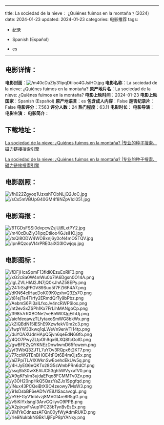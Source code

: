 
---
title: La sociedad de la nieve︰ ¿Quiénes fuimos en la montaña﹖(2024)
date: 2024-01-23
updated: 2024-01-23
categories: 电影推荐
tags:
- 纪录

- Spanish (Español)
- es
---


> 

## **电影详情**：

**电影封面**：<img src="https://image.tmdb.org/t/p/w200/m40cDuZly31ipqDtiioo4GJsiHO.jpg" alt="/m40cDuZly31ipqDtiioo4GJsiHO.jpg" title="/m40cDuZly31ipqDtiioo4GJsiHO.jpg">
**电影名称**：La sociedad de la nieve: ¿Quiénes fuimos en la montaña?
**原产地片名**：La sociedad de la nieve: ¿Quiénes fuimos en la montaña?
**电影上映时间**：2024-01-23
**电影上映国家**：Spanish (Español)
**原产地语言**：es
**包含成人内容**：False
**是否纪录片**：False
**电影评分**：7.563
**评分人数**：24
**热门程度**：63.11
**电影时长**：
**电影导演**：
**电影主演**：
**电影简介**：

## **下载地址**：
[La sociedad de la nieve: ¿Quiénes fuimos en la montaña? |专业的种子搜索、磁力链接搜索引擎](https://movie.amd794.com:2083/?search=La%20sociedad%20de%20la%20nieve%3A%20%C2%BFQui%C3%A9nes%20fuimos%20en%20la%20monta%C3%B1a%3F&ordering=&mode=match_phrase&page_size=10&page=1)

[La sociedad de la nieve: ¿Quiénes fuimos en la montaña? |专业的种子搜索、磁力链接搜索引擎](https://movie.amd794.com:2083/?search=La%20sociedad%20de%20la%20nieve%3A%20%C2%BFQui%C3%A9nes%20fuimos%20en%20la%20monta%C3%B1a%3F&ordering=&mode=match_phrase&page_size=10&page=1)
 

## **电影剧照**：
<img src="https://image.tmdb.org/t/p/original/fh022Zgyoq1UzxshTObNLjQ2JoC.jpg" alt="/fh022Zgyoq1UzxshTObNLjQ2JoC.jpg" title="/fh022Zgyoq1UzxshTObNLjQ2JoC.jpg"><img src="https://image.tmdb.org/t/p/original/sCs5mVBUpG40GM4f8NZpVIcI051.jpg" alt="/sCs5mVBUpG40GM4f8NZpVIcI051.jpg" title="/sCs5mVBUpG40GM4f8NZpVIcI051.jpg">

## **电影海报**：
<img src="https://image.tmdb.org/t/p/original/6TGDsFSSi0dvpcwZsjUj6LxtPY2.jpg" alt="/6TGDsFSSi0dvpcwZsjUj6LxtPY2.jpg" title="/6TGDsFSSi0dvpcwZsjUj6LxtPY2.jpg"><img src="https://image.tmdb.org/t/p/original/m40cDuZly31ipqDtiioo4GJsiHO.jpg" alt="/m40cDuZly31ipqDtiioo4GJsiHO.jpg" title="/m40cDuZly31ipqDtiioo4GJsiHO.jpg"><img src="https://image.tmdb.org/t/p/original/tsQl8ODW4WOBxnj6y0oN4mOSTQV.jpg" alt="/tsQl8ODW4WOBxnj6y0oN4mOSTQV.jpg" title="/tsQl8ODW4WOBxnj6y0oN4mOSTQV.jpg"><img src="https://image.tmdb.org/t/p/original/lpnRQzopVI4rPRE0aiXG3lOwjqq.jpg" alt="/lpnRQzopVI4rPRE0aiXG3lOwjqq.jpg" title="/lpnRQzopVI4rPRE0aiXG3lOwjqq.jpg">

## **电影图标**：
<img src="https://image.tmdb.org/t/p/original/fDFjHcaSpmF13fldi0EzuEoRIF3.png" alt="/fDFjHcaSpmF13fldi0EzuEoRIF3.png" title="/fDFjHcaSpmF13fldi0EzuEoRIF3.png"><img src="https://image.tmdb.org/t/p/original/xG2c8a0W4mWu0b7lA6Dgsn0O14A.png" alt="/xG2c8a0W4mWu0b7lA6Dgsn0O14A.png" title="/xG2c8a0W4mWu0b7lA6Dgsn0O14A.png"><img src="https://image.tmdb.org/t/p/original/igLZVLHlAl2JN7jQ0kJhAZ58EPy.png" alt="/igLZVLHlAl2JN7jQ0kJhAZ58EPy.png" title="/igLZVLHlAl2JN7jQ0kJhAZ58EPy.png"><img src="https://image.tmdb.org/t/p/original/24TrSsjPFGV89Suo5f7FZI6F4A7.png" alt="/24TrSsjPFGV89Suo5f7FZI6F4A7.png" title="/24TrSsjPFGV89Suo5f7FZI6F4A7.png"><img src="https://image.tmdb.org/t/p/original/dKN64cIHaeDoK09K0zxhvQ3Zs7O.png" alt="/dKN64cIHaeDoK09K0zxhvQ3Zs7O.png" title="/dKN64cIHaeDoK09K0zxhvQ3Zs7O.png"><img src="https://image.tmdb.org/t/p/original/t81ejTa4Tlrfy2ERmdQrTy9bPbz.png" alt="/t81ejTa4Tlrfy2ERmdQrTy9bPbz.png" title="/t81ejTa4Tlrfy2ERmdQrTy9bPbz.png"><img src="https://image.tmdb.org/t/p/original/AebmS6PI3aILfxcJv4ncRWP6lox.png" alt="/AebmS6PI3aILfxcJv4ncRWP6lox.png" title="/AebmS6PI3aILfxcJv4ncRWP6lox.png"><img src="https://image.tmdb.org/t/p/original/nt2evSxZSPh1Kx7FrLihMANgoCp.png" alt="/nt2evSxZSPh1Kx7FrLihMANgoCp.png" title="/nt2evSxZSPh1Kx7FrLihMANgoCp.png"><img src="https://image.tmdb.org/t/p/original/39857rRXBONe2veBhWl0QgEihUj.png" alt="/39857rRXBONe2veBhWl0QgEihUj.png" title="/39857rRXBONe2veBhWl0QgEihUj.png"><img src="https://image.tmdb.org/t/p/original/aicfdeqawzTLfytaxoSmWG8bkWx.png" alt="/aicfdeqawzTLfytaxoSmWG8bkWx.png" title="/aicfdeqawzTLfytaxoSmWG8bkWx.png"><img src="https://image.tmdb.org/t/p/original/kZiQBdN15IEShE9XzwfekV0m2c3.png" alt="/kZiQBdN15IEShE9XzwfekV0m2c3.png" title="/kZiQBdN15IEShE9XzwfekV0m2c3.png"><img src="https://image.tmdb.org/t/p/original/fwpYW33kwq1qLWeVn9enVTl14tp.png" alt="/fwpYW33kwq1qLWeVn9enVTl14tp.png" title="/fwpYW33kwq1qLWeVn9enVTl14tp.png"><img src="https://image.tmdb.org/t/p/original/duYOAXUdnHApQ5jvn6qeEdN6Gfo.png" alt="/duYOAXUdnHApQ5jvn6qeEdN6Gfo.png" title="/duYOAXUdnHApQ5jvn6qeEdN6Gfo.png"><img src="https://image.tmdb.org/t/p/original/4QO7PwyZLtpOh9qx6LXQ8fcGoIG.png" alt="/4QO7PwyZLtpOh9qx6LXQ8fcGoIG.png" title="/4QO7PwyZLtpOh9qx6LXQ8fcGoIG.png"><img src="https://image.tmdb.org/t/p/original/gwBFE2yQYKNEzDnwIwmD65fcwem.png" alt="/gwBFE2yQYKNEzDnwIwmD65fcwem.png" title="/gwBFE2yQYKNEzDnwIwmD65fcwem.png"><img src="https://image.tmdb.org/t/p/original/yf3WbQ3ZJTL7uYOv3RQpx6t2KT7.png" alt="/yf3WbQ3ZJTL7uYOv3RQpx6t2KT7.png" title="/yf3WbQ3ZJTL7uYOv3RQpx6t2KT7.png"><img src="https://image.tmdb.org/t/p/original/77ccWGTEnBHOE4tFQt6B4mOjs5x.png" alt="/77ccWGTEnBHOE4tFQt6B4mOjs5x.png" title="/77ccWGTEnBHOE4tFQt6B4mOjs5x.png"><img src="https://image.tmdb.org/t/p/original/aiZPpiTLA1XWknSwEoehdEkUw5q.png" alt="/aiZPpiTLA1XWknSwEoehdEkUw5q.png" title="/aiZPpiTLA1XWknSwEoehdEkUw5q.png"><img src="https://image.tmdb.org/t/p/original/4HJyEG6eQKTo28G5sWmbPRn6dCf.png" alt="/4HJyEG6eQKTo28G5sWmbPRn6dCf.png" title="/4HJyEG6eQKTo28G5sWmbPRn6dCf.png"><img src="https://image.tmdb.org/t/p/original/ssqSbS0wXEAIJC53gh5WVyxafV0.png" alt="/ssqSbS0wXEAIJC53gh5WVyxafV0.png" title="/ssqSbS0wXEAIJC53gh5WVyxafV0.png"><img src="https://image.tmdb.org/t/p/original/A9gKFslm3ujdaEFqq8FCMMTv0Zv.png" alt="/A9gKFslm3ujdaEFqq8FCMMTv0Zv.png" title="/A9gKFslm3ujdaEFqq8FCMMTv0Zv.png"><img src="https://image.tmdb.org/t/p/original/y3OH20npHkQ5QazYaZJx1Spgfqd.png" alt="/y3OH20npHkQ5QazYaZJx1Spgfqd.png" title="/y3OH20npHkQ5QazYaZJx1Spgfqd.png"><img src="https://image.tmdb.org/t/p/original/lNux43PCQeiBtX9O4zeowy7MsW3.png" alt="/lNux43PCQeiBtX9O4zeowy7MsW3.png" title="/lNux43PCQeiBtX9O4zeowy7MsW3.png"><img src="https://image.tmdb.org/t/p/original/91sDsbBF6eADfvYEiU1SacavcgL.png" alt="/91sDsbBF6eADfvYEiU1SacavcgL.png" title="/91sDsbBF6eADfvYEiU1SacavcgL.png"><img src="https://image.tmdb.org/t/p/original/eYEFGyV1nbIvzj8MVGt4re8R5gG.png" alt="/eYEFGyV1nbIvzj8MVGt4re8R5gG.png" title="/eYEFGyV1nbIvzj8MVGt4re8R5gG.png"><img src="https://image.tmdb.org/t/p/original/v5iKiYxIsngI3ArvCQiiyvO9PPB.png" alt="/v5iKiYxIsngI3ArvCQiiyvO9PPB.png" title="/v5iKiYxIsngI3ArvCQiiyvO9PPB.png"><img src="https://image.tmdb.org/t/p/original/A2pjrqvFrAup1PC23bTynBvEsEx.png" alt="/A2pjrqvFrAup1PC23bTynBvEsEx.png" title="/A2pjrqvFrAup1PC23bTynBvEsEx.png"><img src="https://image.tmdb.org/t/p/original/9MYkCdnazsAFQn00yfWyAdmRUKD.png" alt="/9MYkCdnazsAFQn00yfWyAdmRUKD.png" title="/9MYkCdnazsAFQn00yfWyAdmRUKD.png"><img src="https://image.tmdb.org/t/p/original/rle9NukbkNGBk1JjlFpP8pYANxy.png" alt="/rle9NukbkNGBk1JjlFpP8pYANxy.png" title="/rle9NukbkNGBk1JjlFpP8pYANxy.png">
